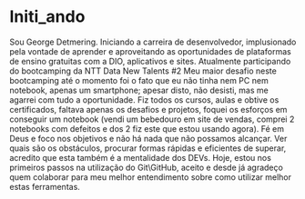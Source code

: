 # Initi_ando
Sou George Detmering.
Iniciando a carreira de desenvolvedor, implusionado pela vontade de aprender e aproveitando as oportunidades de plataformas de ensino gratuitas com a DIO, aplicativos e sites.
Atualmente participando do bootcamping da NTT Data New Talents #2
Meu maior desafio neste bootcamping até o momento foi o fato que eu não tinha nem PC nem notebook, apenas um smartphone; apesar disto, não desisti, mas me agarrei com tudo a oportunidade. Fiz todos os cursos, aulas e obtive os certificados, faltava apenas os desafios e projetos, foquei os esforços em conseguir um notebook (vendi um bebedouro em site de vendas, comprei 2 notebooks com defeitos e dos 2 fiz este que estou usando agora). Fé em Deus e foco nos objetivos e não há nada que não possamos alcançar. Ver quais são os obstáculos, procurar formas rápidas e eficientes de superar, acredito que esta também é a mentalidade dos DEVs.
Hoje, estou nos primeiros passos na utilização do Git\GitHub, aceito e desde já agradeço quem colaborar para meu melhor entendimento sobre como utilizar melhor estas ferramentas.
